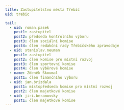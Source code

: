 ```yaml
---
title: Zastupitelstvo města Třebíč
uid: trebic

tail: 
  - uid: roman.pasek
    post1: zastupitel
    post2: předseda kontrolního výboru
    post3: člen sociální komise
    post4: člen redakční rady Třebíčského zpravodaje
  - uid: stanislav.neuman
    post1: zastupitel
    post2: člen komise pro místní rozvoj
    post3: člen sportovní komise
    post4: člen výběrové komise
  - name: Zdeněk Skoumal
    post1: člen finančního výboru
  - uid: jan.brizdala
    post1: místopředseda komise pro místní rozvoj
    post2: člen majetkové komise
  - uid: jiri.beranovsky
    post1: člen majetkové komise
---
```


